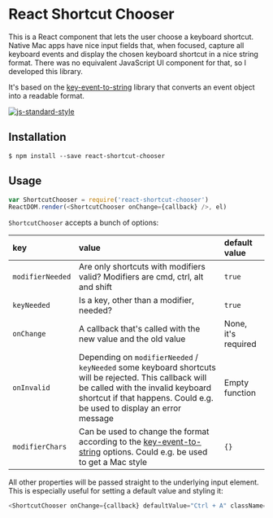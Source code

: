 # React Shortcut Chooser

This is a React component that lets the user choose a keyboard shortcut. Native Mac apps have nice input fields that, when focused, capture all keyboard events and display the chosen keyboard shortcut in a nice string format. There was no equivalent JavaScript UI component for that, so I developed this library.

It's based on the [key-event-to-string](https://github.com/florian/key-event-to-string/) library that converts an event object into a readable format.


[![js-standard-style](https://cdn.rawgit.com/feross/standard/master/badge.svg)](https://github.com/feross/standard)

## Installation

```
$ npm install --save react-shortcut-chooser
```

## Usage

```js
var ShortcutChooser = require('react-shortcut-chooser')
ReactDOM.render(<ShortcutChooser onChange={callback} />, el)
```

`ShortcutChooser` accepts a bunch of options:

| key | value | default value |
|:--|:--|:--|
| `modifierNeeded` |  Are only shortcuts with modifiers valid? Modifiers are cmd, ctrl, alt and shift | `true` |
| `keyNeeded` |  Is a key, other than a modifier, needed? | `true` |
| `onChange` |  A callback that's called with the new value and the old value | None, it's required |
| `onInvalid` |  Depending on `modifierNeeded` / `keyNeeded` some keyboard shortcuts will be rejected. This callback will be called with the invalid keyboard shortcut if that happens. Could e.g. be used to display an error message | Empty function |
| `modifierChars` | Can be used to change the format according to the [key-event-to-string](https://github.com/florian/key-event-to-string#options) options. Could e.g. be used to get a Mac style | `{}`

All other properties will be passed straight to the underlying input element. This is especially useful for setting a default value and styling it:

```js
<ShortcutChooser onChange={callback} defaultValue="Ctrl + A" className="shortcutInput" />
```
